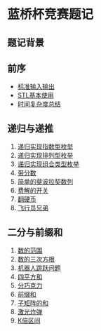 <!--
 * @Description: 
 * @Author: fengxb
 * @Date: 2022-02-16 11:03:24
 * @LastEditor: fengxb
 * @LastEditTime: 2022-02-22 15:36:43
-->
# 蓝桥杯竞赛题记

## 题记背景

## 前序

- [标准输入输出](Notes/标准输入输出.md)
- [STL基本使用](Notes/STL基本使用.md)
- [时间复杂度总结](Notes/时间复杂度总结.md)

## 递归与递推

1. [递归实现指数型枚举](Notes/_92_递归实现指数型枚举.md)
2. [递归实现排列型枚举](Notes/_94_递归实现排列型枚举.md)
3. [递归实现组合类型枚举](Notes/_93_递归实现组合型枚举.md)
4. [带分数](Notes/_1209_带分数（递归嵌套）.md)
5. [简单的斐波拉契数列](Notes/_717_斐波拉契数列.md)
6. [费解的开关](Notes/_95_费解的开关.md)
7. [翻硬币](Notes/_1208_翻硬币.md)
8. [飞行员兄弟](Notes/_116_飞行员兄弟.md)

## 二分与前缀和

1. [数的范围](Notes/_789_数的范围.md)
2. [数的三次方根](Notes/_790_数的三次方根.md)
3. [机器人跳跃问题](Notes/_730_机器人跳跃问题.md)
4. [四平方和](Notes/_1221_四平方和.md)
5. [分巧克力](Notes/_1227_分巧克力.md)
6. [前缀和](Notes/_795_前缀和.md)
7. [子矩阵的和](Notes/_796_子矩阵的和.md)
8. [激光炸弹](Notes/_99_激光炸弹.md)
9. [K倍区间](Notes/_1230_K倍区间.md)
